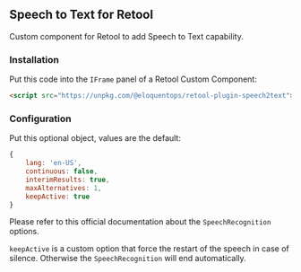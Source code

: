 ## Speech to Text for Retool

Custom component for Retool to add Speech to Text capability.

### Installation

Put this code into the `IFrame` panel of a Retool Custom Component:

```html
<script src="https://unpkg.com/@eloquentops/retool-plugin-speech2text"></script>
```


### Configuration

Put this optional object, values are the default:

```js
{
    lang: 'en-US',
    continuous: false,
    interimResults: true,
    maxAlternatives: 1,
    keepActive: true
}
```

Please refer to this official documentation about the `SpeechRecognition` options.

`keepActive` is a custom option that force the restart of the speech in case of silence. Otherwise the `SpeechRecognition` will end automatically.

